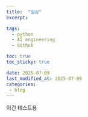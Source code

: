```yaml
---
title:  "일상"
excerpt: 

tags:
  - python
  - AI engineering
  - Github

toc: true
toc_sticky: true

date: 2025-07-09
last_modified_at: 2025-07-09
categories: 
 - blog
---
```

이건 테스트용 